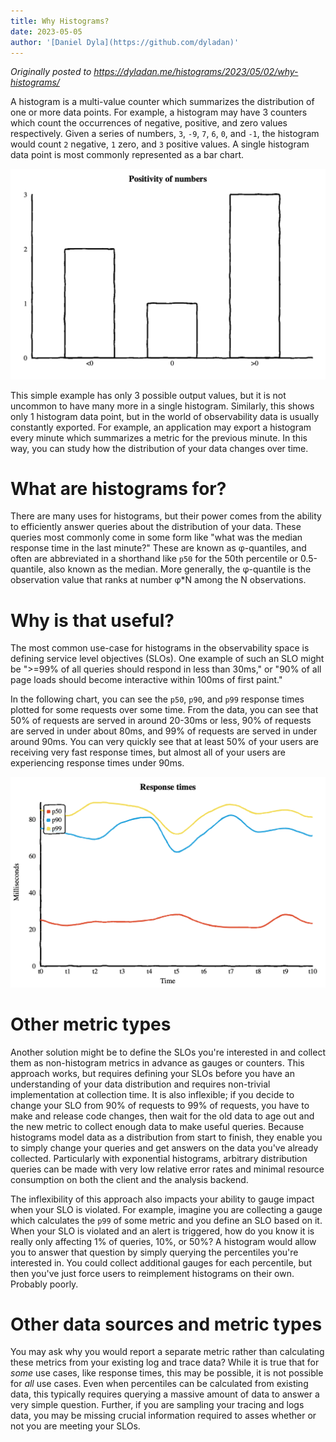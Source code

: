 ```yaml
---
title: Why Histograms?
date: 2023-05-05
author: '[Daniel Dyla](https://github.com/dyladan)'
---
```


<i>Originally posted to https://dyladan.me/histograms/2023/05/02/why-histograms/</i>

A histogram is a multi-value counter which summarizes the distribution of one or more data points.
For example, a histogram may have 3 counters which count the occurrences of negative, positive, and zero values respectively.
Given a series of numbers, `3`, `-9`, `7`, `6`, `0`, and `-1`, the histogram would count `2` negative, `1` zero, and `3` positive values.
A single histogram data point is most commonly represented as a bar chart.

![histogram point as bar chart](hist-point.png "A single histogram point plotted as a bar chart with 3 buckets titled 'Positivity of numbers'. The first bucket shows negative numbers and has a height of 2. The second bucket shows zero values and has a height of 1. The third bucket shows positive values and has a height of 3.")

This simple example has only 3 possible output values, but it is not uncommon to have many more in a single histogram.
Similarly, this shows only 1 histogram data point, but in the world of observability data is usually constantly exported.
For example, an application may export a histogram every minute which summarizes a metric for the previous minute.
In this way, you can study how the distribution of your data changes over time.

# What are histograms for?

There are many uses for histograms, but their power comes from the ability to efficiently answer queries about the distribution of your data.
These queries most commonly come in some form like "what was the median response time in the last minute?"
These are known as φ-quantiles, and often are abbreviated in a shorthand like `p50` for the 50th percentile or 0.5-quantile, also known as the median.
More generally, the φ-quantile is the observation value that ranks at number φ*N among the N observations.

# Why is that useful?

The most common use-case for histograms in the observability space is defining service level objectives (SLOs).
One example of such an SLO might be ">=99% of all queries should respond in less than 30ms," or "90% of all page loads should become interactive within 100ms of first paint."

In the following chart, you can see the `p50`, `p90`, and `p99` response times plotted for some requests over some time.
From the data, you can see that 50% of requests are served in around 20-30ms or less, 90% of requests are served in under about 80ms, and 99% of requests are served in under around 90ms.
You can very quickly see that at least 50% of your users are receiving very fast response times, but almost all of your users are experiencing response times under 90ms.

![p99, p90, and p50 plotted as lines](hist-lines.png "p99, p90, and p50 plotted as a line chart with title 'response times.' Time is on the x-axis and response times in milliseconds on the y-axis. p99 response times are around 80 milliseconds. p90 response times are betweeen 60 and 80 milliseconds. p50 response times are between 20 and 30 milliseconds.")

# Other metric types

Another solution might be to define the SLOs you're interested in and collect them as non-histogram metrics in advance as gauges or counters.
This approach works, but requires defining your SLOs before you have an understanding of your data distribution and requires non-trivial implementation at collection time.
It is also inflexible; if you decide to change your SLO from 90% of requests to 99% of requests, you have to make and release code changes, then wait for the old data to age out and the new metric to collect enough data to make useful queries.
Because histograms model data as a distribution from start to finish, they enable you to simply change your queries and get answers on the data you've already collected.
Particularly with exponential histograms, arbitrary distribution queries can be made with very low relative error rates and minimal resource consumption on both the client and the analysis backend.

The inflexibility of this approach also impacts your ability to gauge impact when your SLO is violated.
For example, imagine you are collecting a gauge which calculates the `p99` of some metric and you define an SLO based on it.
When your SLO is violated and an alert is triggered, how do you know it is really only affecting 1% of queries, 10%, or 50%?
A histogram would allow you to answer that question by simply querying the percentiles you're interested in.
You could collect additional gauges for each percentile, but then you've just force users to reimplement histograms on their own.
Probably poorly.

# Other data sources and metric types

You may ask why you would report a separate metric rather than calculating these metrics from your existing log and trace data?
While it is true that for *some* use cases, like response times, this may be possible, it is not possible for *all* use cases.
Even when percentiles can be calculated from existing data, this typically requires querying a massive amount of data to answer a very simple question.
Further, if you are sampling your tracing and logs data, you may be missing crucial information required to asses whether or not you are meeting your SLOs.
